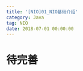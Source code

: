 ```yaml
---
title: '[NIO]01_NIO基础介绍'
category: Java
tag: NIO
date: 2018-07-01 00:00:00
---
```






# 待完善